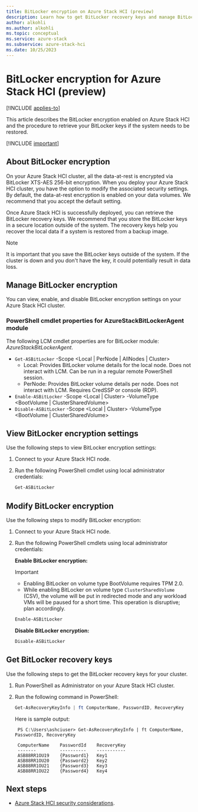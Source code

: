 ```yaml
---
title: BitLocker encryption on Azure Stack HCI (preview)
description: Learn how to get BitLocker recovery keys and manage BitLocker encryption on your Azure Stack HCI cluster (preview).
author: alkohli
ms.author: alkohli
ms.topic: conceptual
ms.service: azure-stack
ms.subservice: azure-stack-hci
ms.date: 10/25/2023
---
```


# BitLocker encryption for Azure Stack HCI (preview)

[!INCLUDE [applies-to](../../includes/hci-applies-to-supplemental-package.md)]

This article describes the BitLocker encryption enabled on Azure Stack HCI and the procedure to retrieve your BitLocker keys if the system needs to be restored.

[!INCLUDE [important](../../includes/hci-preview.md)]

## About BitLocker encryption

On your Azure Stack HCI cluster, all the data-at-rest is encrypted via BitLocker XTS-AES 256-bit encryption. When you deploy your Azure Stack HCI cluster, you have the option to modify the associated security settings. By default, the data-at-rest encryption is enabled on your data volumes. We recommend that you accept the default setting.

Once Azure Stack HCI is successfully deployed, you can retrieve the BitLocker recovery keys. We recommend that you store the BitLocker keys in a secure location outside of the system. The recovery keys help you recover the local data if a system is restored from a backup image.

> [!NOTE]
> It is important that you save the BitLocker keys outside of the system. If the cluster is down and you don't have the key, it could potentially result in data loss.

## Manage BitLocker encryption

You can view, enable, and disable BitLocker encryption settings on your Azure Stack HCI cluster.

### PowerShell cmdlet properties for AzureStackBitLockerAgent module

The following LCM cmdlet properties are for BitLocker module: *AzureStackBitLockerAgent*.

- `Get-ASBitLocker` -Scope <Local | PerNode | AllNodes | Cluster>
     - Local: Provides BitLocker volume details for the local node. Does not interact with LCM. Can be run in a regular remote PowerShell session.
     - PerNode: Provides BitLocker volume details per node. Does not interact with LCM. Requires CredSSP or console (RDP).
 - `Enable-ASBitLocker` -Scope <Local | Cluster> -VolumeType <BootVolume | ClusterSharedVolume>
 - `Disable-ASBitLocker` -Scope <Local | Cluster> -VolumeType <BootVolume | ClusterSharedVolume>

## View BitLocker encryption settings

Use the following steps to view BitLocker encryption settings:

1. Connect to your Azure Stack HCI node.

2. Run the following PowerShell cmdlet using local administrator credentials:

    ```PowerShell
    Get-ASBitLocker
    ```

## Modify BitLocker encryption

Use the following steps to modify BitLocker encryption:

1. Connect to your Azure Stack HCI node.

2. Run the following PowerShell cmdlets using local administrator credentials:

   **Enable BitLocker encryption:**

   > [!IMPORTANT]
   > - Enabling BitLocker on volume type BootVolume requires TPM 2.0.
   > - While enabling BitLocker on volume type `ClusterSharedVolume` (CSV), the volume will be put in redirected mode and any workload VMs will be paused for a short time. This operation is disruptive; plan accordingly.

    ```PowerShell
    Enable-ASBitLocker
    ```

   **Disable BitLocker encryption:**

    ```PowerShell
    Disable-ASBitLocker
    ```

## Get BitLocker recovery keys

Use the following steps to get the BitLocker recovery keys for your cluster.

1. Run PowerShell as Administrator on your Azure Stack HCI cluster.
1. Run the following command in PowerShell:

    ```powershell
    Get-AsRecoveryKeyInfo | ft ComputerName, PasswordID, RecoveryKey
    ```

   Here is sample output:

   ```output
    PS C:\Users\ashciuser> Get-AsRecoveryKeyInfo | ft ComputerName, PasswordID, RecoveryKey

    ComputerName    PasswordId    RecoveryKey
    -------         ----------    -----------
    ASB88RR1OU19    {Password1}   Key1
    ASB88RR1OU20    {Password2}   Key2
    ASB88RR1OU21    {Password3}   Key3
    ASB88RR1OU22    {Password4}   Key4
    ```

## Next steps

- [Azure Stack HCI security considerations](./security.md).
